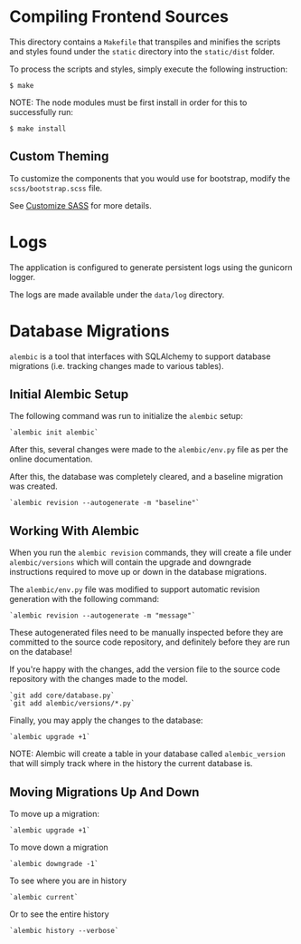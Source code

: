 # Compiling Frontend Sources

This directory contains a `Makefile` that transpiles and minifies the scripts
and styles found under the `static` directory into the `static/dist` folder.

To process the scripts and styles, simply execute the following instruction:

    $ make

NOTE: The node modules must be first install in order for this to successfully
run:

    $ make install

## Custom Theming

To customize the components that you would use for bootstrap, modify the
`scss/bootstrap.scss` file.

See [Customize SASS](https://getbootstrap.com/docs/5.1/customize/sass/)
for more details.


# Logs

The application is configured to generate persistent logs using the gunicorn
logger.

The logs are made available under the `data/log` directory.


# Database Migrations

`alembic` is a tool that interfaces with SQLAlchemy to support database
migrations (i.e. tracking changes made to various tables).

## Initial Alembic Setup

The following command was run to initialize the `alembic` setup:

    `alembic init alembic`

After this, several changes were made to the `alembic/env.py` file as per the
online documentation.

After this, the database was completely cleared, and a baseline migration was
created.

    `alembic revision --autogenerate -m "baseline"`

## Working With Alembic

When you run the `alembic revision` commands, they will create a file under
`alembic/versions` which will contain the upgrade and downgrade instructions
required to move up or down in the database migrations.

The `alembic/env.py` file was modified to support automatic revision generation
with the following command:

    `alembic revision --autogenerate -m "message"`

These autogenerated files need to be manually inspected before they are
committed to the source code repository, and definitely before they are run on
the database!

If you're happy with the changes, add the version file to the source code
repository with the changes made to the model.

    `git add core/database.py`
    `git add alembic/versions/*.py`

Finally, you may apply the changes to the database:

    `alembic upgrade +1`

NOTE: Alembic will create a table in your database called `alembic_version` that
will simply track where in the history the current database is.

## Moving Migrations Up And Down

To move up a migration:

    `alembic upgrade +1`

To move down a migration

    `alembic downgrade -1`

To see where you are in history

    `alembic current`

Or to see the entire history

    `alembic history --verbose`

